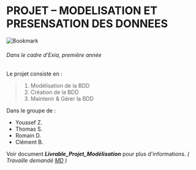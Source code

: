 # PROJET – MODELISATION ET PRESENSATION DES DONNEES

<md-button class="md-icon my-icon-button" aria-label="Bookmark">
 <img src="https://raw.githubusercontent.com/Sacrezar/Projet_Modelisation_A1/master/Organisation_Prevue.PNG" alt="Bookmark">
</md-button>

###### Dans le cadre d'Exia, première année

Le projet consiste en :

> 1. Modélisation de la BDD
> 2. Création de la BDD
> 3. Maintenir & Gérer la BDD

Dans le groupe de :
- Youssef Z.
- Thomas S.
- Romain D.
- Clément B.

Voir document **_Livrable_Projet_Modélisation_** pour plus d'informations.
_\( Travaille demandé [MD](https://github.com/Sacrezar/Projet_Modelisation_A1/blob/master/Maintenir-gerer_BDD/Travail_demande.md) \)_



